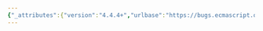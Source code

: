 ```yaml
---
{"_attributes":{"version":"4.4.4+","urlbase":"https://bugs.ecmascript.org/","maintainer":"dherman@mozilla.com"},"bug":{"bug_id":2857,"creation_ts":"2014-05-13 15:12:00 -0700","short_desc":"11.6.2.2 Strict mode reserved words wrong formatting","delta_ts":"2014-06-12 15:23:57 -0700","product":"Draft for 6th Edition","component":"editorial issue","version":"Rev 24: April 27, 2014 Draft","rep_platform":"All","op_sys":"All","bug_status":"RESOLVED","resolution":"FIXED","priority":"Normal","bug_severity":"enhancement","everconfirmed":true,"reporter":{"uid":"waldron.rick","name":"Rick Waldron"},"assigned_to":{"uid":"allen","name":"Allen Wirfs-Brock"},"long_desc":[{"commentid":8372,"comment_count":0,"who":{"uid":"waldron.rick","name":"Rick Waldron"},"bug_when":"2014-05-13 15:12:10 -0700","thetext":"Should be fixed width font"},{"commentid":8376,"comment_count":1,"who":{"uid":"allen","name":"Allen Wirfs-Brock"},"bug_when":"2014-05-13 15:37:01 -0700","thetext":"fixed in rev25 editor's draft"},{"commentid":8919,"comment_count":2,"who":{"uid":"allen","name":"Allen Wirfs-Brock"},"bug_when":"2014-06-12 15:23:57 -0700","thetext":"in rev25"}]}}
---
```

